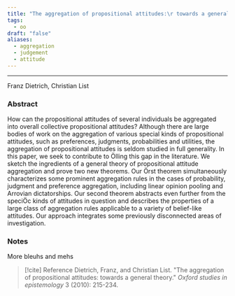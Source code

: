 ```yaml
---
title: "The aggregation of propositional attitudes:\r towards a general theory"
tags:
  - oo
draft: "false"
aliases:
  - aggregation
  - judgement
  - attitude
---
```

---
Franz Dietrich, Christian List

### Abstract
How can the propositional attitudes of several individuals be aggregated into overall collective propositional attitudes? Although there are large bodies of work on the aggregation of various special kinds of propositional attitudes, such as preferences, judgments, probabilities and utilities, the aggregation of propositional attitudes is seldom studied in full generality. In this paper, we seek to contribute to Ölling this gap in the literature. We sketch the ingredients of a general theory of propositional attitude aggregation and prove two new theorems. Our Örst theorem simultaneously characterizes some prominent aggregation rules in the cases of probability, judgment and preference aggregation, including linear opinion pooling and Arrovian dictatorships. Our second theorem abstracts even further from the speciÖc kinds of attitudes in question and describes the properties of a large class of aggregation rules applicable to a variety of belief-like attitudes. Our approach integrates some previously disconnected areas of investigation.

### Notes
More bleuhs and mehs


> [!cite] Reference
> Dietrich, Franz, and Christian List. "The aggregation of propositional attitudes: towards a general theory." _Oxford studies in epistemology_ 3 (2010): 215-234.

